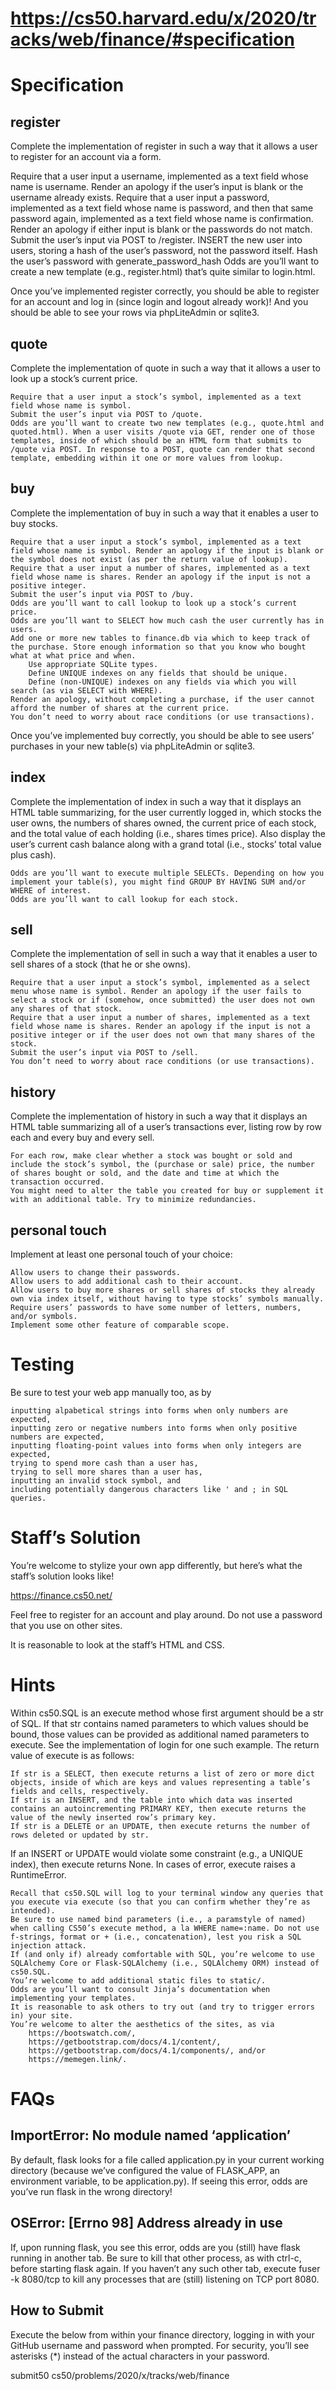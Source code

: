 # https://cs50.harvard.edu/x/2020/tracks/web/finance/#specification
# Specification

## register
Complete the implementation of register in such a way that it allows a user to register for an account via a form.

Require that a user input a username, implemented as a text field whose name is username. Render an apology if the user’s input is blank or the username already exists.
Require that a user input a password, implemented as a text field whose name is password, and then that same password again, implemented as a text field whose name is confirmation. Render an apology if either input is blank or the passwords do not match.
Submit the user’s input via POST to /register.
INSERT the new user into users, storing a hash of the user’s password, not the password itself. Hash the user’s password with generate_password_hash Odds are you’ll want to create a new template (e.g., register.html) that’s quite similar to login.html.

Once you’ve implemented register correctly, you should be able to register for an account and log in (since login and logout already work)! And you should be able to see your rows via phpLiteAdmin or sqlite3.

## quote
Complete the implementation of quote in such a way that it allows a user to look up a stock’s current price.

    Require that a user input a stock’s symbol, implemented as a text field whose name is symbol.
    Submit the user’s input via POST to /quote.
    Odds are you’ll want to create two new templates (e.g., quote.html and quoted.html). When a user visits /quote via GET, render one of those templates, inside of which should be an HTML form that submits to /quote via POST. In response to a POST, quote can render that second template, embedding within it one or more values from lookup.

## buy
Complete the implementation of buy in such a way that it enables a user to buy stocks.

    Require that a user input a stock’s symbol, implemented as a text field whose name is symbol. Render an apology if the input is blank or the symbol does not exist (as per the return value of lookup).
    Require that a user input a number of shares, implemented as a text field whose name is shares. Render an apology if the input is not a positive integer.
    Submit the user’s input via POST to /buy.
    Odds are you’ll want to call lookup to look up a stock’s current price.
    Odds are you’ll want to SELECT how much cash the user currently has in users.
    Add one or more new tables to finance.db via which to keep track of the purchase. Store enough information so that you know who bought what at what price and when.
        Use appropriate SQLite types.
        Define UNIQUE indexes on any fields that should be unique.
        Define (non-UNIQUE) indexes on any fields via which you will search (as via SELECT with WHERE).
    Render an apology, without completing a purchase, if the user cannot afford the number of shares at the current price.
    You don’t need to worry about race conditions (or use transactions).

Once you’ve implemented buy correctly, you should be able to see users’ purchases in your new table(s) via phpLiteAdmin or sqlite3.


## index
Complete the implementation of index in such a way that it displays an HTML table summarizing, for the user currently logged in, which stocks the user owns, the numbers of shares owned, the current price of each stock, and the total value of each holding (i.e., shares times price). Also display the user’s current cash balance along with a grand total (i.e., stocks’ total value plus cash).

    Odds are you’ll want to execute multiple SELECTs. Depending on how you implement your table(s), you might find GROUP BY HAVING SUM and/or WHERE of interest.
    Odds are you’ll want to call lookup for each stock.

## sell
Complete the implementation of sell in such a way that it enables a user to sell shares of a stock (that he or she owns).

    Require that a user input a stock’s symbol, implemented as a select menu whose name is symbol. Render an apology if the user fails to select a stock or if (somehow, once submitted) the user does not own any shares of that stock.
    Require that a user input a number of shares, implemented as a text field whose name is shares. Render an apology if the input is not a positive integer or if the user does not own that many shares of the stock.
    Submit the user’s input via POST to /sell.
    You don’t need to worry about race conditions (or use transactions).

## history
Complete the implementation of history in such a way that it displays an HTML table summarizing all of a user’s transactions ever, listing row by row each and every buy and every sell.

    For each row, make clear whether a stock was bought or sold and include the stock’s symbol, the (purchase or sale) price, the number of shares bought or sold, and the date and time at which the transaction occurred.
    You might need to alter the table you created for buy or supplement it with an additional table. Try to minimize redundancies.

## personal touch
Implement at least one personal touch of your choice:

    Allow users to change their passwords.
    Allow users to add additional cash to their account.
    Allow users to buy more shares or sell shares of stocks they already own via index itself, without having to type stocks’ symbols manually.
    Require users’ passwords to have some number of letters, numbers, and/or symbols.
    Implement some other feature of comparable scope.

# Testing
Be sure to test your web app manually too, as by

    inputting alpabetical strings into forms when only numbers are expected,
    inputting zero or negative numbers into forms when only positive numbers are expected,
    inputting floating-point values into forms when only integers are expected,
    trying to spend more cash than a user has,
    trying to sell more shares than a user has,
    inputting an invalid stock symbol, and
    including potentially dangerous characters like ' and ; in SQL queries.

# Staff’s Solution
You’re welcome to stylize your own app differently, but here’s what the staff’s solution looks like!

https://finance.cs50.net/

Feel free to register for an account and play around. Do not use a password that you use on other sites.

It is reasonable to look at the staff’s HTML and CSS.

# Hints
Within cs50.SQL is an execute method whose first argument should be a str of SQL. If that str contains named parameters to which values should be bound, those values can be provided as additional named parameters to execute. See the implementation of login for one such example. The return value of execute is as follows:

    If str is a SELECT, then execute returns a list of zero or more dict objects, inside of which are keys and values representing a table’s fields and cells, respectively.
    If str is an INSERT, and the table into which data was inserted contains an autoincrementing PRIMARY KEY, then execute returns the value of the newly inserted row’s primary key.
    If str is a DELETE or an UPDATE, then execute returns the number of rows deleted or updated by str.

If an INSERT or UPDATE would violate some constraint (e.g., a UNIQUE index), then execute returns None. In cases of error, execute raises a RuntimeError.

    Recall that cs50.SQL will log to your terminal window any queries that you execute via execute (so that you can confirm whether they’re as intended).
    Be sure to use named bind parameters (i.e., a paramstyle of named) when calling CS50’s execute method, a la WHERE name=:name. Do not use f-strings, format or + (i.e., concatenation), lest you risk a SQL injection attack.
    If (and only if) already comfortable with SQL, you’re welcome to use SQLAlchemy Core or Flask-SQLAlchemy (i.e., SQLAlchemy ORM) instead of cs50.SQL.
    You’re welcome to add additional static files to static/.
    Odds are you’ll want to consult Jinja’s documentation when implementing your templates.
    It is reasonable to ask others to try out (and try to trigger errors in) your site.
    You’re welcome to alter the aesthetics of the sites, as via
        https://bootswatch.com/,
        https://getbootstrap.com/docs/4.1/content/,
        https://getbootstrap.com/docs/4.1/components/, and/or
        https://memegen.link/.

# FAQs
## ImportError: No module named ‘application’
By default, flask looks for a file called application.py in your current working directory (because we’ve configured the value of FLASK_APP, an environment variable, to be application.py). If seeing this error, odds are you’ve run flask in the wrong directory!

## OSError: [Errno 98] Address already in use
If, upon running flask, you see this error, odds are you (still) have flask running in another tab. Be sure to kill that other process, as with ctrl-c, before starting flask again. If you haven’t any such other tab, execute fuser -k 8080/tcp to kill any processes that are (still) listening on TCP port 8080.

## How to Submit
Execute the below from within your finance directory, logging in with your GitHub username and password when prompted. For security, you’ll see asterisks (*) instead of the actual characters in your password.

submit50 cs50/problems/2020/x/tracks/web/finance